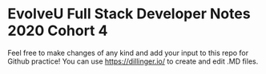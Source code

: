# EvolveU Full Stack Developer Notes 2020 Cohort 4

Feel free to make changes of any kind and add your input to this repo for Github practice! You can use https://dillinger.io/ to create and edit .MD files.
